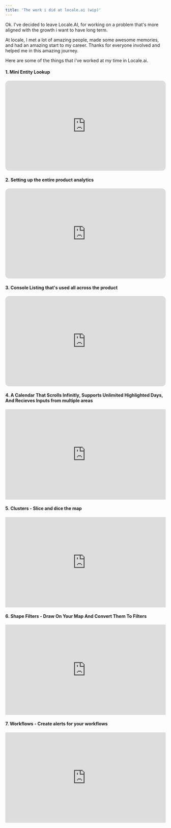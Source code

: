 ```yaml
---
title: 'The work i did at locale.ai (wip)'
---
```


Ok. I've decided to leave Locale.AI, for working on a problem that's more aligned with the growth i want to have long term.

At locale, I met a lot of amazing people, made some awesome memories, and had an amazing start to my career. Thanks for everyone involved and helped me in this amazing journey.

Here are some of the things that i've worked at my time in Locale.ai.

#### 1. Mini Entity Lookup

<div style="padding:56.25% 0 0 0;position:relative;"><iframe src="https://player.vimeo.com/video/679450111?h=df923b2cce&loop=1&color=ffffff&title=0&byline=0&portrait=0" style="border-radius: 12px;position:absolute;top:0;left:0;width:100%;height:100%;" frameborder="0" allow="autoplay; fullscreen; picture-in-picture" allowfullscreen></iframe></div><script src="https://player.vimeo.com/api/player.js"></script>

#### 2. Setting up the entire product analytics

<div style="padding:56.25% 0 0 0;position:relative;"><iframe src="https://player.vimeo.com/video/679494316?h=6f4025f687&loop=1&color=ffffff&title=0&byline=0&portrait=0" style="border-radius: 12px;position:absolute;top:0;left:0;width:100%;height:100%;" frameborder="0" allow="autoplay; fullscreen; picture-in-picture" allowfullscreen></iframe></div><script src="https://player.vimeo.com/api/player.js"></script>

#### 3. Console Listing that's used all across the product

<div style="border-radius: 12px; padding:56.25% 0 0 0;position:relative;"><iframe src="https://player.vimeo.com/video/679500681?h=7bc8c85efd&loop=1&color=ffffff&title=0&byline=0&portrait=0" style="border-radius: 12px;position:absolute;top:0;left:0;width:100%;height:100%;" frameborder="0" allow="autoplay; fullscreen; picture-in-picture" allowfullscreen></iframe></div><script src="https://player.vimeo.com/api/player.js"></script>

#### 4. A Calendar That Scrolls Infinitly, Supports Unlimited Highlighted Days, And Recieves Inputs from multiple areas

<div style="padding:56.25% 0 0 0;position:relative;"><iframe src="https://player.vimeo.com/video/679527615?h=9d7cfabcb0&loop=1&color=ffffff&title=0&byline=0&portrait=0" style="position:absolute;top:0;left:0;width:100%;height:100%;" frameborder="0" allow="autoplay; fullscreen; picture-in-picture" allowfullscreen></iframe></div><script src="https://player.vimeo.com/api/player.js"></script>

#### 5. Clusters - Slice and dice the map

<div style="padding:56.25% 0 0 0;position:relative;"><iframe src="https://player.vimeo.com/video/679547010?h=de10a527f6&loop=1&color=ffffff&title=0&byline=0&portrait=0" style="position:absolute;top:0;left:0;width:100%;height:100%;" frameborder="0" allow="autoplay; fullscreen; picture-in-picture" allowfullscreen></iframe></div><script src="https://player.vimeo.com/api/player.js"></script>

#### 6. Shape Filters - Draw On Your Map And Convert Them To Filters

<div style="padding:56.25% 0 0 0;position:relative;"><iframe src="https://player.vimeo.com/video/679551428?h=fe59f08669&loop=1&color=ffffff&title=0&byline=0&portrait=0" style="position:absolute;top:0;left:0;width:100%;height:100%;" frameborder="0" allow="autoplay; fullscreen; picture-in-picture" allowfullscreen></iframe></div><script src="https://player.vimeo.com/api/player.js"></script>

#### 7. Workflows - Create alerts for your workflows

<div style="padding:56.25% 0 0 0;position:relative;"><iframe src="https://player.vimeo.com/video/679559152?h=d00901dca5&loop=1&color=ffffff&title=0&byline=0&portrait=0" style="position:absolute;top:0;left:0;width:100%;height:100%;" frameborder="0" allow="autoplay; fullscreen; picture-in-picture" allowfullscreen></iframe></div><script src="https://player.vimeo.com/api/player.js"></script>
